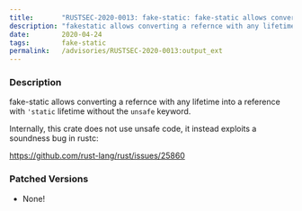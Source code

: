 ```yaml
---
title:       "RUSTSEC-2020-0013: fake-static: fake-static allows converting any reference into a `'static` reference"
description: "fakestatic allows converting a refernce with any lifetime into a reference with static lifetime without the unsafe keyword. Internally, this crate does not use unsafe code, it instead exploits a soundness bug in rustc httpsgithub.comrustlangrustissues25860"
date:        2020-04-24
tags:        fake-static
permalink:   /advisories/RUSTSEC-2020-0013:output_ext
---
```


### Description

fake-static allows converting a refernce with any lifetime into
a reference with `'static` lifetime without the `unsafe` keyword.

Internally, this crate does not use unsafe code, it instead
exploits a soundness bug in rustc:

https://github.com/rust-lang/rust/issues/25860

### Patched Versions

- None!

